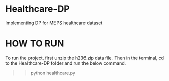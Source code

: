 # Healthcare-DP
Implementing DP for MEPS healthcare dataset

# HOW TO RUN
To run the project, first unzip the h236.zip data file. Then in the terminal, cd to the Healthcare-DP folder and run the below command. 
>>python healthcare.py
